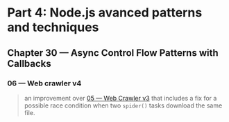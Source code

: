 # Part 4: Node.js avanced patterns and techniques
## Chapter 30 &mdash; Async Control Flow Patterns with Callbacks
### 06 &mdash; Web crawler v4
> an improvement over [05 &mdash; Web Crawler v3](../05-web-crawler-v3) that includes a fix for a possible race condition when two `spider()` tasks download the same file.
